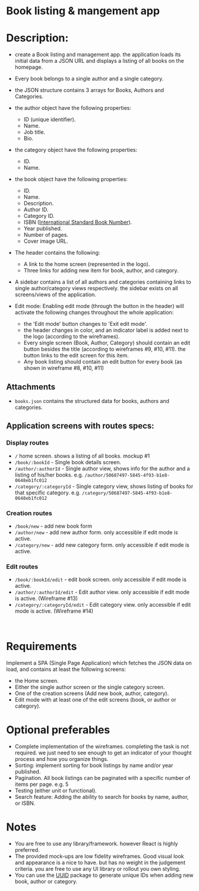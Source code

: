 # Book listing & mangement app

# Description: 
- create a Book listing and management app. the application loads its initial data from a JSON URL and displays a listing of all books on the homepage.
- Every book belongs to a single author and a single category.
- the JSON structure contains 3 arrays for Books, Authors and Categories.
- the author object have the following properties:
    - ID (unique identifier).
    - Name.
    - Job title.
    - Bio.
- the category object have the following properties:
    - ID.
    - Name.
- the book object have the following properties:
    - ID.
    - Name.
    - Description.
    - Author ID.
    - Category ID.
    - ISBN ([International Standard Book Number](https://en.wikipedia.org/wiki/International_Standard_Book_Number)).
    - Year published.
    - Number of pages.
    - Cover image URL.

- The header contains the following:
    - A link to the home screen (represented in the logo).
    - Three links for adding new item for book, author, and category.

- A sidebar contains a list of all authors and categories containing links to single author/category views respectively. the sidebar exists on all screens/views of the application.

- Edit mode: Enabling edit mode (through the button in the header) will activate the following changes throughout the whole application:
  - the 'Edit mode' button changes to 'Exit edit mode'.
  - the header changes in color, and an indicator label is added next to the logo (according to the wireframes).
  - Every single screen (Book, Author, Category) should contain an edit button besides the title (according to wireframes #9, #10, #11). the button links to the edit screen for this item.
  - Any book listing should contain an edit button for every book (as shown in wireframe #8, #10, #11)


## Attachments
- `books.json` contains the structured data for books, authors and categories.

## Application screens with routes specs:
### Display routes
- `/` home screen. shows a listing of all books. mockup #1
- `/book/:bookId` - Single book details screen.
- `/author/:authorId` - Single author view, shows info for the author and a listing of his/her books. e.g. `/author/50687497-5845-4f93-b1e8-0648eb1fc012`
- `/category/:categoryId` - Single category view, shows listing of books for that specific category. e.g. `/category/50687497-5845-4f93-b1e8-0648eb1fc012`

### Creation routes
- `/book/new` - add new book form
- `/author/new` - add new author form. only accessible if edit mode is active.
- `/category/new` - add new category form. only accessible if edit mode is active.

### Edit routes
- `/book/:bookId/edit` - edit book screen. only accessible if edit mode is active.
- `/author/:authorId/edit` - Edit author view. only accessible if edit mode is active. (Wireframe #13)
- `/category/:categoryId/edit` - Edit category view. only accessible if edit mode is active. (Wireframe #14)

<br />

# Requirements
Implement a SPA (Single Page Application) which fetches the JSON data on load, and contains at least the following screens:
- the Home screen.
- Either the single author screen or the single category screen.
- One of the creation screens (Add new book, author, category).
- Edit mode with at least one of the edit screens (book, or author or category).

# Optional preferables
- Complete implementation of the wireframes. completing the task is not required. we just need to see enough to get an indicator of your thought process and how you organize things.
- Sorting: implement sorting for book listings by name and/or year published.
- Pagination. All book listings can be paginated with a specific number of items per page. e.g. 5
- Testing (either unit or functional).
- Search feature: Adding the ability to search for books by name, author, or ISBN.

# Notes
- You are free to use any library/framework. however React is highly preferred.
- The provided mock-ups are low fidelity wireframes. Good visual look and appearance is a nice to have. but has no weight in the judgement criteria. you are free to use any UI library or rollout you own styling.
- You can use the [UUID](https://www.npmjs.com/package/uuid) package to generate unique IDs when adding new book, author or category.


